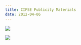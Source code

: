 ```yaml
---
title: CIPSE Publicity Materials
date: 2012-04-06
---
```


[![](http://claudiadadamo.files.wordpress.com/2012/04/postcardfront.png?w=300)](http://claudiadadamo.files.wordpress.com/2012/04/postcardfront.png)

[![](http://claudiadadamo.files.wordpress.com/2012/04/postcardback.png?w=300)](http://claudiadadamo.files.wordpress.com/2012/04/postcardback.png)
